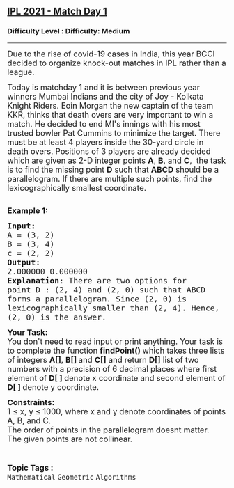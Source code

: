 <h2><a href="https://www.geeksforgeeks.org/problems/ipl-2021-match-day-1--141634/1?page=2&difficulty=Medium&status=unsolved,attempted&sortBy=accuracy">IPL 2021 - Match Day 1</a></h2><h3>Difficulty Level : Difficulty: Medium</h3><hr><div class="problems_problem_content__Xm_eO"><p><span style="font-size:18px">Due to the rise of covid-19 cases in India, this year BCCI decided to organize knock-out matches in IPL rather than a league. </span></p>

<p><span style="font-size:18px">Today is matchday 1 and it is between previous year winners Mumbai Indians and the city of Joy - Kolkata Knight Riders. Eoin Morgan the new captain of the team KKR, thinks that death overs are very important to win a match. He decided to end MI's innings with his most trusted bowler Pat Cummins to minimize the target. There must be at least 4 players inside the 30-yard circle in death overs. Positions of 3 players are already decided which are given as 2-D integer points <strong>A</strong>, <strong>B</strong>, and <strong>C</strong>,&nbsp; the task is to find the missing point <strong>D</strong> such that <strong>ABCD</strong> should be a parallelogram. If there are multiple such points, find the lexicographically smallest coordinate.</span><br>
&nbsp;</p>

<p><span style="font-size:18px"><strong>Example 1:</strong></span></p>

<pre><span style="font-size:18px"><strong>Input:</strong>
A = (3, 2)
B = (3, 4)
c = (2, 2)
<strong>Output:
</strong>2.000000 0.000000
<strong>Explanation</strong>: There are two options for 
point D : (2, 4) and (2, 0) such that ABCD 
forms a parallelogram. Since (2, 0) is 
lexicographically smaller than (2, 4). Hence,
(2, 0) is the answer.</span>
</pre>

<p><span style="font-size:18px"><strong>Your Task:</strong><br>
You don't need to read input or print anything. Your task is to complete the function&nbsp;<strong>findPoint()&nbsp;</strong>which takes three lists of integers <strong>A[]</strong>, <strong>B[] </strong>and <strong>C[]</strong> and return <strong>D[]</strong> list of two numbers with a precision of 6 decimal places where first element of <strong>D[ ] </strong>denote x coordinate and second&nbsp;element of <strong>D[ ] </strong>denote y&nbsp;coordinate.</span></p>

<p><span style="font-size:18px"><strong>Constraints:</strong><br>
1 ≤ x, y ≤ 1000, where x and y denote coordinates of points A, B, and C.<br>
The order of points in the parallelogram doesnt matter.<br>
The given points are not collinear.</span></p>
</div><br><p><span style=font-size:18px><strong>Topic Tags : </strong><br><code>Mathematical</code>&nbsp;<code>Geometric</code>&nbsp;<code>Algorithms</code>&nbsp;